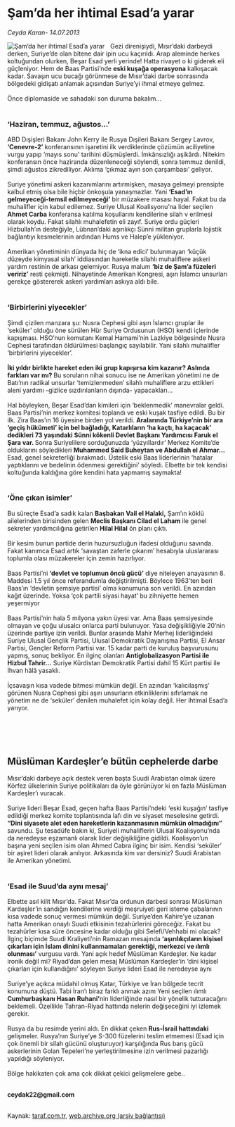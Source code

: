 # Şam’da her ihtimal Esad’a yarar

*Ceyda Karan- 14.07.2013*

<div class="yazi"><img align="left" alt="Şam’da her ihtimal Esad’a yarar" border="0" src="http://www.taraf.com.tr/fotoraflar/makaleler/sam-da-her-ihtimal-esad-a-yarar_9951_orijinal.jpg" style="border-right-width:10px; border-color:#FFFFFF"/>Gezi direnişiydi, Mısır’daki darbeydi derken, Suriye’de olan bitene dair ipin ucu kaçırıldı. Arap aleminde herkes koltuğundan olurken, Beşar Esad yerli yerinde! Hatta rivayet o ki giderek eli güçleniyor. Hem de Baas Partisi’nde <strong>eski kuşağa operasyona</strong> kalkışacak kadar. Savaşın ucu bucağı görünmese de Mısır’daki darbe sonrasında bölgedeki gidişatı anlamak açısından Suriye’yi ihmal etmeye gelmez.<br/><br/>Önce diplomaside ve sahadaki son duruma bakalım...<br/><br/>
<h3>‘Haziran, temmuz, ağustos...’</h3>ABD Dışişleri Bakanı John Kerry ile Rusya Dışileri Bakanı Sergey Lavrov, <strong>‘Cenevre-2’</strong> konferansının işaretini ilk verdiklerinde çözümün aciliyetine vurgu yapıp ‘mayıs sonu’ tarihini düşmüşlerdi. İmkânsızlığı aşikârdı. Nitekim konferansın önce haziranda düzenleneceği söylendi, sonra temmuz denildi, şimdi ağustos zikrediliyor. Aklıma ‘çıkmaz ayın son çarşambası’ geliyor.<br/><br/>Suriye yönetimi askeri kazanımlarını artırmişken, masaya gelmeyi prensipte kalbul etmiş olsa bile hiçbir önkoşula yanaşmazlar. Yani <strong>‘Esad’ın gelmeyeceği-temsil edilmeyeceği’</strong> bir müzakere masası hayal. Fakat bu da muhalifler için kabul edilemez. Suriye Ulusal Koalisyonu’na lider seçilen <strong>Ahmet Carba</strong> konferansa katılma koşullarını kendilerine silah v erilmesi olarak koydu. Fakat silahlı muhalefetin eli zayıf. Suriye ordu güçleri Hizbullah’ın desteğiyle, Lübnan’daki aşırılıkçı Sünni militan gruplarla lojistik bağlantıyı kesmelerinin ardından Hums ve Halep’e yükleniyor.<br/><br/>Amerikan yönetiminin dünyada hiç de ‘ikna edici’ bulunmayan ‘küçük düzeyde kimyasal silah’ iddiasından hareketle silahlı muhaliflere askeri yardım restinin de arkası gelemiyor. Rusya malum <strong>‘biz de Şam’a füzeleri veririz’</strong> resti çekmişti. Nihayetinde Amerikan Kongresi, aşırı İslamcı unsurları gerekçe göstererek askeri yardımları askıya aldı bile.<br/><br/>
<h3>‘Birbirlerini yiyecekler’</h3>Şimdi çizilen manzara şu: Nusra Cephesi gibi aşırı İslamcı gruplar ile ‘seküler’ olduğu öne sürülen Hür Suriye Ordusunun (HSO) kendi içlerinde kapışması. HSO’nun komutanı Kemal Hamami’nin Lazkiye bölgesinde Nusra Cephesi tarafından öldürülmesi başlangıç sayılabilir. Yani silahlı muhalifler ‘birbirlerini yiyecekler’.<br/><br/><strong>İki yıldır birlikte hareket eden iki grup kapışırsa kim kazanır? Aslında farkları var mı? </strong>Bu soruların nihai sonucu ise ne Amerikan yönetimi ne de Batı’nın radikal unsurlar ‘temizlenmeden’ silahlı muhaliflere arzu ettikleri aleni yardımı -gizlice sızdırılanların dışında- yapacakları...<br/><br/>Hal böyleyken, Beşar Esad’dan kimileri için ‘beklenmedik’ manevralar geldi. Baas Partisi’nin merkez komitesi toplandı ve eski kuşak tasfiye edildi. Bu bir ilk. Zira Baas’ın 16 üyesine birden yol verildi. <strong>Aralarında Türkiye’nin bir ara ‘geçiş hükümeti’ için bel bağladığı, Katarlıların ‘ha kaçtı, ha kaçacak’ dedikleri 73 yaşındaki Sünni kökenli Devlet Başkanı Yardımcısı Faruk el Şara var. </strong>Sonra Suriyelilere sorduğunuzda ‘yüzyıllardır’ Merkez Komite’de olduklarını söyledikleri <strong>Muhammed Said Buheytan ve Abdullah el Ahmar...</strong> Esad, genel sekreterliği bırakmadı. Üstelik eski Baas liderlerinin ‘hatalar yaptıklarını ve bedelinin ödenmesi gerektiğini’ söyledi. Elbette bir tek kendisi koltuğunda kaldığına göre kendini hata yapmamış saymakta!<br/><br/>
<h3>‘Öne çıkan isimler’</h3>Bu süreçte Esad’a sadık kalan <strong>Başbakan Vail el Halaki,</strong> Şam’ın köklü ailelerinden birisinden gelen <strong>Meclis Başkanı Cilad el Laham</strong> ile genel sekreter yardımcılığına getirilen <strong>Hilal Hilal</strong> ön planı çıktı.<br/><br/>Bir kesim bunun partide derin huzursuzluğun ifadesi olduğunu savında. Fakat kanımca Esad artık ‘savaştan zaferle çıkarım’ hesabıyla uluslararası toplumla olası müzakereler için zemin hazırlıyor.<br/><br/>Baas Partisi’ni <strong>‘devlet ve toplumun öncü gücü’</strong> diye niteleyen anayasının 8. Maddesi 1.5 yıl önce referandumla değiştirilmişti. Böylece 1963’ten beri Baas’ın ‘devletin şemsiye partisi’ olma konumuna son verildi. En azından kağıt üzerinde. Yoksa ‘çok partili siyasi hayat’ bu zihniyette hemen yeşermiyor<br/><br/>Baas Partisi’nin hala 5 milyona yakın üyesi var. Ama Baas şemsiyesinde olmayan ve çoğu ulusalcı onlarca parti bulunuyor. Yasa değişikliğiyle 20’nin üzerinde partiye izin verildi. Bunlar arasında Mahir Merhej liderliğindeki Suriye Ulusal Gençlik Partisi, Ulusal Demokratik Dayanışma Partisi, El Ansar Partisi, Gençler Reform Partisi var. 15 kadar parti de kuruluş başvurusunu yapmış, sonuç bekliyor. En ilginç olanları <strong>Antiglobalizasyon Partisi ile Hizbul Tahrir...</strong> Suriye Kürdistan Demokratik Partisi dahil 15 Kürt partisi ile İhvan hâlâ yasaklı.<br/><br/>İçsavaşın kısa vadede bitmesi mümkün değil. En azından ‘kalıcılaşmış’ görünen Nusra Cephesi gibi aşırı unsurların etkinliklerini sıfırlamak ne yönetim ne de ‘seküler’ denilen muhalefet için kolay değil. Her ihtimal Esad’a yarıyor.<br/><br/>
<h2><br/></h2>
<h2>Müslüman Kardeşler’e bütün cephelerde darbe</h2>Mısır’daki darbeye açık destek veren başta Suudi Arabistan olmak üzere Körfez ülkelerinin Suriye politikaları da öyle görünüyor ki en fazla Müslüman Kardeşler’ı vuracak.<br/><br/>Suriye lideri Beşar Esad, geçen hafta Baas Partisi’ndeki ‘eski kuşağın’ tasfiye edildiği merkez komite toplantısında lafı din ve siyaset meselesine getirdi.<strong> “Dini siyasete alet eden hareketlerin kazanmasının mümkün olmadığını”</strong> savundu. Şu tesadüfe bakın ki, Suriyeli muhaliflerin Ulusal Koalisyonu’nda da neredeyse eşzamanlı olarak lider değişikliğine gidildi. Koalisyon’un başına yeni seçilen isim olan Ahmed Cabra ilginç bir isim. Kendisi ‘seküler’ bir aşiret lideri olarak anılıyor. Arkasında kim var dersiniz? Suudi Arabistan ile Amerikan yönetimi.<br/><br/>
<h3>‘Esad ile Suud’da aynı mesaj’</h3>
<p>Elbette asıl kilit Mısır’da. Fakat Mısır’da ordunun darbesi sonrası Müslüman Kardeşler’in sandığın kendilerine verdiği meşruiyeti geri isteme çabalarının kısa vadede sonuç vermesi mümkün değil. Suriye’den Kahire’ye uzanan hatta Amerikan onaylı Suudi etkisinin tezahürlerini göreceğiz. Fakat bu tezahürler kısa süre öncesine kadar olduğu gibi Selefi/Vehhabi mi olacak? İlginç biçimde Suudi Kraliyeti’nin Ramazan mesajında<strong> ‘aşırılıkçıların kişisel çıkarları için İslam dinini kullanmamaları gerektiği, merkezci ve ılımlı olunması’</strong> vurgusu vardı. Yani açık hedef Müslüman Kardeşler. Ne kadar ironik değil mi? Riyad’dan gelen mesaj Müslüman Kardeşler’in ‘dini kişisel çıkarları için kullandığını’ söyleyen Suriye lideri Esad ile neredeyse aynı<br/><br/>Suriye’ye açıkca müdahil olmuş Katar, Türkiye ve İran bölgede tecrit konumuna düştü. Tabi İran’ı biraz farklı anmak azım Yeni seçilen ılımlı <strong>Cumhurbaşkanı Hasan Ruhani’</strong>nin liderliğinde nasıl bir yönelik tutturacağını beklemeli. Özellikle Tahran-Riyad hattında nelerin değişeceğini iyi izlemek gerekir.<br/><br/>Rusya da bu resimde yerini aldı. En dikkat çeken <strong>Rus-İsrail hattındaki</strong> gelişmeler. Rusya’nın Suriye’ye S-300 füzelerini teslim etmemesi (Esad için çok önemli bir silah gücünü oluşturuyor) karşılığında Rus barış gücü askerlerinin Golan Tepeleri’ne yerleştirilmesine izin verilmesi pazarlığı yapıldığı söyleniyor.<br/><br/>Bölge hakikaten çok ama çok dikkat çekici gelişmelere gebe..<br/><br/><strong></strong></p>
<p><strong>ceydak22@gmail.com <br/></strong><br/></p>
</div>

Kaynak: [taraf.com.tr](http://www.taraf.com.tr:80/ceyda-karan/makale-sam-da-her-ihtimal-esad-a-yarar.htm), [web.archive.org (arşiv bağlantısı)](http://web.archive.org/web/20130905224844/http://www.taraf.com.tr:80/ceyda-karan/makale-sam-da-her-ihtimal-esad-a-yarar.htm)
